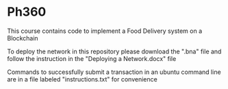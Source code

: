 # Ph360
This course contains code to implement a Food Delivery system on a Blockchain

To deploy the network in this repository please download the ".bna" file and follow the instruction in the "Deploying a Network.docx" file

Commands to successfully submit a transaction in an ubuntu command line are in a file labeled "instructions.txt" for convenience
